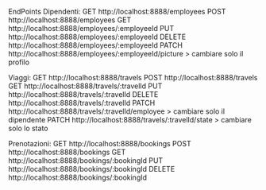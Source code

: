 EndPoints
Dipendenti:
GET http://localhost:8888/employees
POST http://localhost:8888/employees
GET http://localhost:8888/employees/:employeeId
PUT http://localhost:8888/employees/:employeeId
DELETE http://localhost:8888/employees/:employeeId
PATCH http://localhost:8888/employees/:employeeId/picture > cambiare solo il profilo

Viaggi:
GET http://localhost:8888/travels
POST http://localhost:8888/travels
GET http://localhost:8888/travels/:travelId
PUT http://localhost:8888/travels/:travelId
DELETE http://localhost:8888/travels/:travelId
PATCH http://localhost:8888/travels/:travelId/employee > cambiare solo il dipendente
PATCH http://localhost:8888/travels/:travelId/state > cambiare solo lo stato

Prenotazioni:
GET http://localhost:8888/bookings
POST http://localhost:8888/bookings
GET http://localhost:8888/bookings/:bookingId
PUT http://localhost:8888/bookings/:bookingId
DELETE http://localhost:8888/bookings/:bookingId
